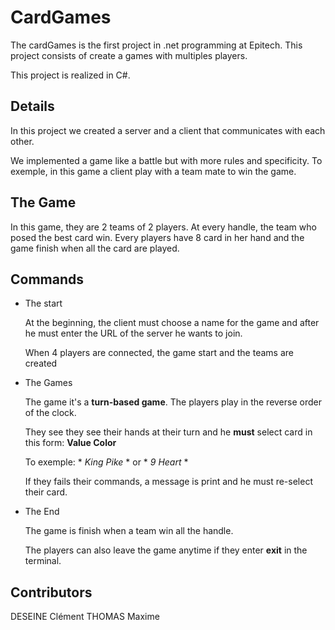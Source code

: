# CardGames

The cardGames is the first project in .net programming at Epitech. This project consists of create a games with multiples players.

This project is realized in C#.

## Details

In this project we created a server and a client that communicates with each other. 

We implemented a game like a battle but with more rules and specificity. To exemple, in this game a client play with a team mate to win the game.

## The Game

In this game, they are 2 teams of 2 players. At every handle, the team who posed the best card win. Every players have 8 card in her hand and the game finish when all the card are played.

## Commands

* The start
  
    At the beginning, the client must choose a name for the game and after he must enter the URL of the server he wants to join.

    When 4 players are connected, the game start and the teams are created

* The Games

    The game it's a **turn-based game**. The players play in the reverse order of the clock.

    They see they see their hands at their turn and he **must** select card in this form:  **Value Color**
    
    To exemple:  * *King Pike* * or * *9 Heart* *

    If they fails their commands, a message is print and he must re-select their card.

* The End
    
    The game is finish when a team win all the handle.
    
    The players can also leave the game anytime if they enter **exit** in the terminal.


## Contributors

DESEINE Clément
THOMAS  Maxime

